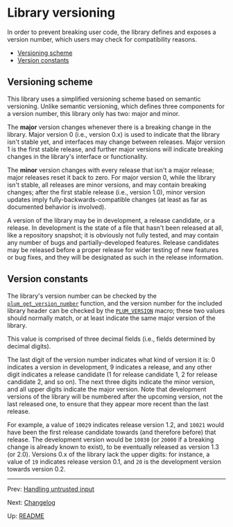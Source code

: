 # Library versioning

In order to prevent breaking user code, the library defines and exposes a version number, which users may check for
compatibility reasons.

- [Versioning scheme](#versioning-scheme)
- [Version constants](#version-constants)

## Versioning scheme

This library uses a simplified versioning scheme based on semantic versioning.
Unlike semantic versioning, which defines three components for a version number, this library only has two: major and
minor.

The **major** version changes whenever there is a breaking change in the library.
Major version 0 (i.e., version 0.x) is used to indicate that the library isn't stable yet, and interfaces may change
between releases.
Major version 1 is the first stable release, and further major versions will indicate breaking changes in the
library's interface or functionality.

The **minor** version changes with every release that isn't a major release; major releases reset it back to zero.
For major version 0, while the library isn't stable, all releases are minor versions, and may contain breaking
changes; after the first stable release (i.e., version 1.0), minor version updates imply fully-backwards-compatible
changes (at least as far as documented behavior is involved).

A version of the library may be in development, a release candidate, or a release.
In development is the state of a file that hasn't been released at all, like a repository snapshot; it is obviously
not fully tested, and may contain any number of bugs and partially-developed features.
Release candidates may be released before a proper release for wider testing of new features or bug fixes, and they
will be designated as such in the release information.

## Version constants

The library's version number can be checked by the [`plum_get_version_number`][function] function, and the version
number for the included library header can be checked by the [`PLUM_VERSION`][macro] macro; these two values should
normally match, or at least indicate the same major version of the library.

This value is comprised of three decimal fields (i.e., fields determined by decimal digits).

The last digit of the version number indicates what kind of version it is: 0 indicates a version in development, 9
indicates a release, and any other digit indicates a release candidate (1 for release candidate 1, 2 for release
candidate 2, and so on).
The next three digits indicate the minor version, and all upper digits indicate the major version.
Note that development versions of the library will be numbered after the upcoming version, not the last released one,
to ensure that they appear more recent than the last release.

For example, a value of `10029` indicates release version 1.2, and `10021` would have been the first release candidate
towards (and therefore before) that release.
The development version would be `10030` (or `20000` if a breaking change is already known to exist), to be eventually
released as version 1.3 (or 2.0).
Versions 0.x of the library lack the upper digits: for instance, a value of `19` indicates release version 0.1, and
`20` is the development version towards version 0.2.

* * *

Prev: [Handling untrusted input](untrusted.md)

Next: [Changelog](changelog.md)

Up: [README](README.md)

[function]: functions.md#plum_get_version_number
[macro]: macros.md#feature-test-macros
